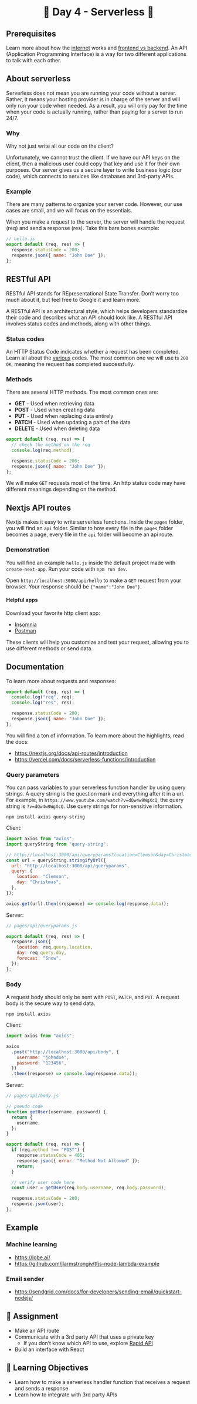 <h1 align="center">
  🔮 Day 4 - Serverless 🔮
</h1>

## Prerequisites

Learn more about how the [internet](../day-0/reference/04-internet.md) works and [frontend vs backend](../day-0/reference/05-frontend-vs-backend.md). An API (Application Programming Interface) is a way for two different applications to talk with each other.

## About serverless

Serverless does not mean you are running your code without a server. Rather, it means your hosting provider is in charge of the server and will only run your code when needed. As a result, you will only pay for the time when your code is actually running, rather than paying for a server to run 24/7.

### Why

Why not just write all our code on the client?

Unfortunately, we cannot trust the client. If we have our API keys on the client, then a malicious user could copy that key and use it for their own purposes. Our server gives us a secure layer to write business logic (our code), which connects to services like databases and 3rd-party APIs.

### Example

There are many patterns to organize your server code. However, our use cases are small, and we will focus on the essentials.

When you make a request to the server, the server will handle the request (req) and send a response (res). Take this bare bones example:

```js
// hello.js
export default (req, res) => {
  response.statusCode = 200;
  response.json({ name: "John Doe" });
};
```

## RESTful API

RESTful API stands for REpresentational State Transfer. Don’t worry too much about it, but feel free to Google it and learn more.

A RESTful API is an architectural style, which helps developers standardize their code and describes what an API should look like. A RESTful API involves status codes and methods, along with other things.

### Status codes

An HTTP Status Code indicates whether a request has been completed. Learn all about the [various](https://http.cat/) codes. The most common one we will use is `200 OK`, meaning the request has completed successfully.

### Methods

There are several HTTP methods. The most common ones are:

- **GET** - Used when retrieving data
- **POST** - Used when creating data
- **PUT** - Used when replacing data entirely
- **PATCH** - Used when updating a part of the data
- **DELETE** - Used when deleting data

```js
export default (req, res) => {
  // check the method on the req
  console.log(req.method);

  response.statusCode = 200;
  response.json({ name: "John Doe" });
};
```

We will make `GET` requests most of the time. An http status code may have different meanings depending on the method.

## Nextjs API routes

Nextjs makes it easy to write serverless functions. Inside the `pages` folder, you will find an `api` folder. Similar to how every file in the `pages` folder becomes a page, every file in the `api` folder will become an api route.

### Demonstration

You will find an example `hello.js` inside the default project made with `create-next-app`. Run your code with `npm run dev`.

Open `http://localhost:3000/api/hello` to make a `GET` request from your browser. Your response should be `{"name":"John Doe"}`.

#### Helpful apps

Download your favorite http client app:

- [Insomnia](https://insomnia.rest/)
- [Postman](https://www.postman.com/)

These clients will help you customize and test your request, allowing you to use different methods or send data.

## Documentation

To learn more about requests and responses:

```js
export default (req, res) => {
  console.log("req", req);
  console.log("res", res);

  response.statusCode = 200;
  response.json({ name: "John Doe" });
};
```

You will find a ton of information. To learn more about the highlights, read the docs:

- https://nextjs.org/docs/api-routes/introduction
- https://vercel.com/docs/serverless-functions/introduction

### Query parameters

You can pass variables to your serverless function handler by using query strings. A query string is the question mark and everything after it in a url. For example, in `https://www.youtube.com/watch?v=dQw4w9WgXcQ`, the query string is `?v=dQw4w9WgXcQ`. Use query strings for non-sensitive information.

`npm install axios query-string`

Client:

```js
import axios from "axios";
import queryString from "query-string";

// http://localhost:3000/api/queryparams?location=Clemson&day=Christmas
const url = queryString.stringifyUrl({
  url: "http://localhost:3000/api/queryparams",
  query: {
    location: "Clemson",
    day: "Christmas",
  },
});

axios.get(url).then((response) => console.log(response.data));
```

Server:

```js
// pages/api/queryparams.js

export default (req, res) => {
  response.json({
    location: req.query.location,
    day: req.query.day,
    forecast: "Snow",
  });
};
```

### Body

A request body should only be sent with `POST`, `PATCH`, and `PUT`. A request body is the secure way to send data.

`npm install axios`

Client:

```js
import axios from "axios";

axios
  .post("http://localhost:3000/api/body", {
    username: "johndoe",
    password: "123456",
  })
  .then((response) => console.log(response.data));
```

Server:

```js
// pages/api/body.js

// pseudo code
function getUser(username, password) {
  return {
    username,
  };
}

export default (req, res) => {
  if (req.method !== "POST") {
    response.statusCode = 405;
    response.json({ error: "Method Not Allowed" });
    return;
  }

  // verify user code here
  const user = getUser(req.body.username, req.body.password);

  response.statusCode = 200;
  response.json(user);
};
```

## Example

### Machine learning

- https://lobe.ai/
- https://github.com/jlarmstrongiv/tfjs-node-lambda-example

### Email sender

- https://sendgrid.com/docs/for-developers/sending-email/quickstart-nodejs/

## 📔 Assignment

- Make an API route
- Communicate with a 3rd party API that uses a private key
  - If you don’t know which API to use, explore [Rapid API](https://rapidapi.com/)
- Build an interface with React

## 🎯 Learning Objectives

- Learn how to make a serverless handler function that receives a request and sends a response
- Learn how to integrate with 3rd party APIs
